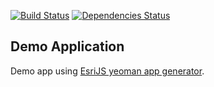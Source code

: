 [![Build Status](https://travis-ci.org/odoe/esrijs-generator-demo-app.svg?branch=master)](https://travis-ci.org/odoe/esrijs-generator-demo-app)
[![Dependencies Status](https://david-dm.org/odoe/esrijs-generatpor-demo-app.svg)](https://david-dm.org/odoe/esrijs-generator-demo-app)
## Demo Application
Demo app using [EsriJS yeoman app generator](https://github.com/odoe/generator-arcgis-js-app).
